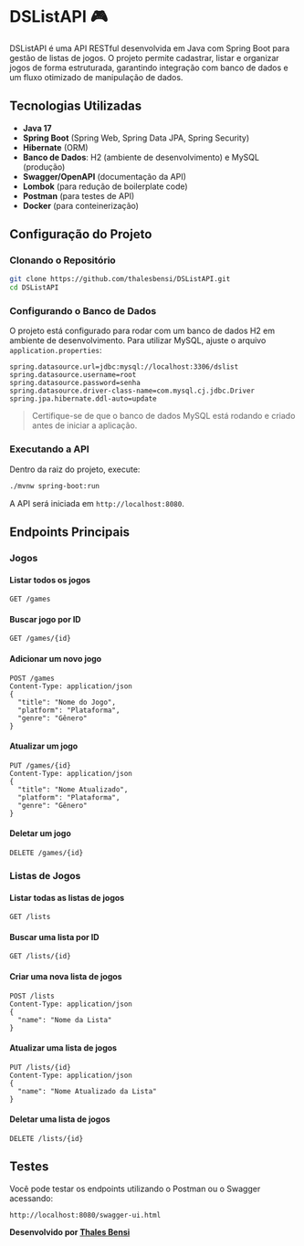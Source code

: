 # DSListAPI 🎮

DSListAPI é uma API RESTful desenvolvida em Java com Spring Boot para gestão de listas de jogos. O projeto permite cadastrar, listar e organizar jogos de forma estruturada, garantindo integração com banco de dados e um fluxo otimizado de manipulação de dados.

## Tecnologias Utilizadas

- **Java 17**
- **Spring Boot** (Spring Web, Spring Data JPA, Spring Security)
- **Hibernate** (ORM)
- **Banco de Dados**: H2 (ambiente de desenvolvimento) e MySQL (produção)
- **Swagger/OpenAPI** (documentação da API)
- **Lombok** (para redução de boilerplate code)
- **Postman** (para testes de API)
- **Docker** (para conteinerização)

## Configuração do Projeto

### Clonando o Repositório

```sh
git clone https://github.com/thalesbensi/DSListAPI.git
cd DSListAPI
```

### Configurando o Banco de Dados

O projeto está configurado para rodar com um banco de dados H2 em ambiente de desenvolvimento. Para utilizar MySQL, ajuste o arquivo `application.properties`:

```properties
spring.datasource.url=jdbc:mysql://localhost:3306/dslist
spring.datasource.username=root
spring.datasource.password=senha
spring.datasource.driver-class-name=com.mysql.cj.jdbc.Driver
spring.jpa.hibernate.ddl-auto=update
```

> Certifique-se de que o banco de dados MySQL está rodando e criado antes de iniciar a aplicação.

### Executando a API

Dentro da raiz do projeto, execute:

```sh
./mvnw spring-boot:run
```

A API será iniciada em `http://localhost:8080`.

## Endpoints Principais

### Jogos

#### Listar todos os jogos

```http
GET /games
```

#### Buscar jogo por ID

```http
GET /games/{id}
```

#### Adicionar um novo jogo

```http
POST /games
Content-Type: application/json
{
  "title": "Nome do Jogo",
  "platform": "Plataforma",
  "genre": "Gênero"
}
```

#### Atualizar um jogo

```http
PUT /games/{id}
Content-Type: application/json
{
  "title": "Nome Atualizado",
  "platform": "Plataforma",
  "genre": "Gênero"
}
```

#### Deletar um jogo

```http
DELETE /games/{id}
```

### Listas de Jogos

#### Listar todas as listas de jogos

```http
GET /lists
```

#### Buscar uma lista por ID

```http
GET /lists/{id}
```

#### Criar uma nova lista de jogos

```http
POST /lists
Content-Type: application/json
{
  "name": "Nome da Lista"
}
```

#### Atualizar uma lista de jogos

```http
PUT /lists/{id}
Content-Type: application/json
{
  "name": "Nome Atualizado da Lista"
}
```

#### Deletar uma lista de jogos

```http
DELETE /lists/{id}
```

## Testes

Você pode testar os endpoints utilizando o Postman ou o Swagger acessando:

```
http://localhost:8080/swagger-ui.html
```

**Desenvolvido por [Thales Bensi](https://github.com/thalesbensi)**
